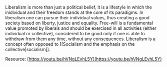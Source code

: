 ---
---

Liberalism is more than just a political belief, it is a lifestyle in which the inidividual and their freedom stands at the core of its paradigms. In liberalism one can pursue their individual values, thus creating a good society based on liberty, justice and equality. Free-will is a fundamental value promoted by liberals and should be exercised in all activities (either individual or collective), considered to be good only if one is able to withdraw from them any time, without any consequences. Liberalism is a concept often opposed to [[Socialism and the emphasis on the collective|socialism]].

Resource: [https://youtu.be/hVNgLEvhL5Y](https://youtu.be/hVNgLEvhL5Y)